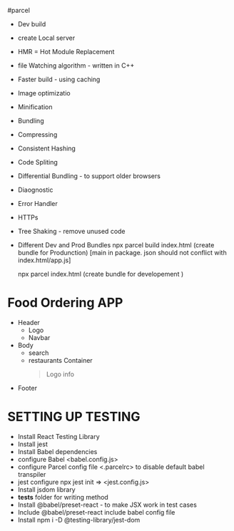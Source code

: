 #parcel
- Dev build
- create Local server
- HMR = Hot Module Replacement
- file Watching algorithm - written in C++
- Faster build - using caching
- Image optimizatio
- Minification 
- Bundling
- Compressing
- Consistent Hashing
- Code Spliting
- Differential Bundling - to support older browsers
- Diaognostic
- Error Handler
- HTTPs
- Tree Shaking - remove unused code 
- Different Dev and Prod Bundles 
   npx parcel build index.html (create bundle for Produnction) [main in package.   json should not conflict with index.html/app.js]

   npx parcel index.html (create bundle for developement )


# Food Ordering APP
* Header
   - Logo
   - Navbar
* Body
  - search
  - restaurants Container
       > Logo
       > info
 * Footer            


 #  SETTING UP TESTING
  - Install React Testing Library
  - Install jest
  - Install Babel dependencies
  - configure Babel <babel.config.js>
  - configure Parcel config file <.parcelrc> to disable default babel transpiler
  - jest configure  npx jest init => <jest.config.js>
  - Install jsdom library 
  - __tests__ folder for writing method <dunder method>
  - Install @babel/preset-react - to make JSX work in test cases
 - Include @babel/preset-react include babel config file
 - Install npm i -D @testing-library/jest-dom